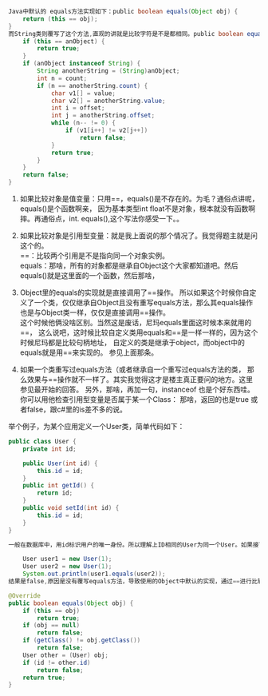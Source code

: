 ```Java
Java中默认的 equals方法实现如下：public boolean equals(Object obj) {
    return (this == obj);
}
而String类则覆写了这个方法,直观的讲就是比较字符是不是都相同。public boolean equals(Object anObject) {
    if (this == anObject) {
        return true;
    }
    if (anObject instanceof String) {
        String anotherString = (String)anObject;
        int n = count;
        if (n == anotherString.count) {
            char v1[] = value;
            char v2[] = anotherString.value;
            int i = offset;
            int j = anotherString.offset;
            while (n-- != 0) {
                if (v1[i++] != v2[j++])
                    return false;
            }
            return true;
        }
    }
    return false;
}
```

1. 如果比较对象是值变量：只用==，equals()是不存在的。为毛？通俗点讲呢，equals()是个函数啊亲，
因为基本类型int float不是对象，根本就没有函数啊摔。再通俗点，int. equals(),这个写法你感受一下。。

2. 如果比较对象是引用型变量：就是我上面说的那个情况了。我觉得题主就是问这个的。     
==：比较两个引用是不是指向同一个对象实例。     
equals：那啥，所有的对象都是继承自Object这个大家都知道吧。然后equals()就是这里面的一个函数，然后那啥，

3. Object里的equals的实现就是直接调用了==操作。
所以如果这个时候你自定义了一个类，仅仅继承自Object且没有重写equals方法，那么其equals操作也是与Object类一样，仅仅是直接调用==操作。            
这个时候他俩没啥区别。当然这是废话，尼玛equals里面这时候本来就用的==，
这么说吧，这时候比较自定义类用equals和==是一样一样的，因为这个时候尼玛都是比较句柄地址， 
自定义的类是继承于object，而object中的equals就是用==来实现的。
参见上面那条。

4. 如果一个类重写过equals方法（或者继承自一个重写过equals方法的类，
那么效果与==操作就不一样了。其实我觉得这才是楼主真正要问的地方。这里参见最开始的回答。
另外，那啥，再加一句，instanceof 也是个好东西哇。你可以用他检查引用型变量是否属于某一个Class：
那啥，返回的也是true 或者false，跟c#里的is差不多的说。

举个例子，为某个应用定义一个User类，简单代码如下：
```java
public class User {
    private int id;

    public User(int id) {
        this.id = id;
    }
    public int getId() {
        return id;
    }
    public void setId(int id) {
        this.id = id;
    }
}

一般在数据库中，用id标识用户的唯一身份。所以理解上ID相同的User为同一个User。如果接下来直接比较两个id相同的User对象，结果应该可以想到：

    User user1 = new User(1);
    User user2 = new User(1);
    System.out.println(user1.equals(user2));
结果是false,原因是没有覆写equals方法，导致使用的Object中默认的实现，通过==进行比较。现在加上覆写的equals方法，结果就是true了。

@Override
public boolean equals(Object obj) {
    if (this == obj)
        return true;
    if (obj == null)
        return false;
    if (getClass() != obj.getClass())
        return false;
    User other = (User) obj;
    if (id != other.id)
        return false;
    return true;
}
```

